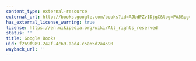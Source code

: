 ```yaml
---
content_type: external-resource
external_url: http://books.google.com/books?id=AJbdPZv1DjgC&lpg=PA6&pg=PA55#v=onepage&q&f=false
has_external_license_warning: true
license: https://en.wikipedia.org/wiki/All_rights_reserved
status: ''
title: Google Books
uid: f269f989-242f-4c69-aad4-c5a65d2a4590
wayback_url: ''
---
```

